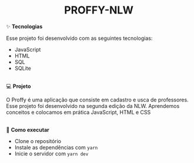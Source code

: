 <h1 align="center">PROFFY-NLW</h1>

✨ <b>Tecnologias</b>

Esse projeto foi desenvolvido com as seguintes tecnologias:

- JavaScript
- HTML
- SQL
- SQLite
<br/>
💻 <b>Projeto</b>

O Proffy é uma aplicação que consiste em cadastro e usca de professores.
Esse projeto foi desenvolvido na segunda edição da NLW. Aprendemos conceitos e colocamos em prática JavaScript, HTML e CSS

<br/>
🚀 <b>Como executar</b>

- Clone o repositório
- Instale as dependências com `yarn`
- Inicie o servidor com `yarn dev`
